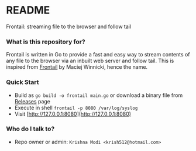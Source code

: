 # README #

Frontail: streaming file to the browser and follow tail

### What is this repository for?
Frontail is written in Go to provide a fast and easy way to stream contents of any file to the browser via an inbuilt web server and follow tail. This is inspired from [Frontail](https://github.com/mthenw/frontail]) by Maciej Winnicki, hence the name.

### Quick Start

* Build as `go build -o frontail main.go` or download a binary file from [Releases](https://github.com/krish512/frontail/releases) page
* Execute in shell `frontail -p 8080 /var/log/syslog`
* Visit [http://127.0.0.1:8080](http://127.0.0.1:8080)

### Who do I talk to? ###

* Repo owner or admin:
    `Krishna Modi <krish512@hotmail.com>`